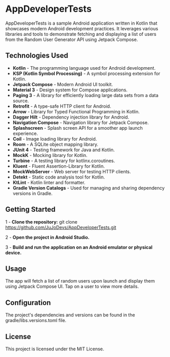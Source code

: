 # AppDeveloperTests
AppDeveloperTests is a sample Android application written in Kotlin that showcases modern Android development practices. It leverages various libraries and tools to demonstrate fetching and displaying a list of users from the Random User Generator API using Jetpack Compose.

## Technologies Used
- **Kotlin** - The programming language used for Android development.
- **KSP (Kotlin Symbol Processing)** - A symbol processing extension for Kotlin.
- **Jetpack Compose** - Modern Android UI toolkit.
- **Material 3** - Design system for Compose applications.
- **Paging 3** - A library for efficiently loading large data sets from a data source.
- **Retrofit** - A type-safe HTTP client for Android.
- **Arrow** - Library for Typed Functional Programming in Kotlin.
- **Dagger Hilt** - Dependency injection library for Android.
- **Navigation Compose** - Navigation library for Jetpack Compose.
- **Splashscreen** - Splash screen API for a smoother app launch experience.
- **Coil** - Image loading library for Android.
- **Room** - A SQLite object mapping library.
- **JUnit 4** - Testing framework for Java and Kotlin.
- **MockK** - Mocking library for Kotlin.
- **Turbine** - A testing library for kotlinx.coroutines.
- **Kluent** - Fluent Assertion-Library for Kotlin.
- **MockWebServer** - Web server for testing HTTP clients.
- **Detekt** - Static code analysis tool for Kotlin.
- **KtLint** - Kotlin linter and formatter.
- **Gradle Version Catalogs** - Used for managing and sharing dependency versions in Gradle.

## Getting Started
1 - **Clone the repository:**
git clone https://github.com/JuJoDevs/AppDeveloperTests.git

2 - **Open the project in Android Studio.**

3 - **Build and run the application on an Android emulator or physical device.**

## Usage
The app will fetch a list of random users upon launch and display them using Jetpack Compose UI.
Tap on a user to view more details.

## Configuration
The project's dependencies and versions can be found in the gradle/libs.versions.toml file.

## License
This project is licensed under the MIT License.
